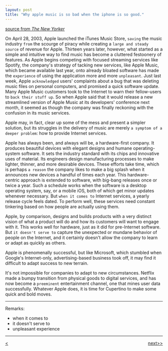 ```yaml
---
layout: post
title: "Why apple music is so bad when the iphone is so good."
---
```


[source from <em>The New Yorker</em>][link]

On April 28, 2003, Apple launched the iTunes Music Store, `saving` the music industry `from` the scourge of piracy while creating a `large and steady source` of revenue for Apple. Thirteen years later,  however, what started as a simple and intuitive way to find music has become a cluttered festoonery of features. As Apple begins competing with focused streaming services like Spotify, the company's strategy of tacking new services, like Apple Music, which became available last year, onto already bloated software has made the `experience` of using the application more and more `unpleasant`. Just last week, Apple `acknowledged` users' complaints about a bug that was deleting music files on personal computers, and promised a quick software update. Many Apple Music customers took to the Internet to warn their fellow-users to `back their stuff up`. So when Apple said that it would release a new streamlined version of Apple Music at its developers' conference next month, it seemed as though the company was finally reckoning with the confusion in its music services.

Apple may, in fact, clear up some of the mess and present a simpler solution, but its struggles in the delivery of music are merely `a symptom of a deeper problem`: how to provide Internet services. 

Apple has always been, and always will be, a hardware-first company. It produces beautiful devices with elegant designs and humane operating-system software. It sets the industry standard with its chips and innovative uses of material. Its engineers design manufacturing processes to make lighter, thinner, and more desirable devices. These efforts take time, which is perhaps `a reason` the company likes to make a big splash when it announces new devices a handful of times each year. This hardware-centric approach is extended to software, with big-bang releases once or twice a year. Such a schedule works when the software is a desktop operating system, say, or a mobile iOS, both of which get minor updates whenever necessary. But `when it comes to` Internet services, a yearly release cycle feels dated. To perform well, these services need constant tinkering based on how people are actually using them.

Apple, by comparison, designs and builds products with a very distinct vision of what a product will do and how its customers will want to engage with it. This works well for hardware, just as it did for pre-Internet software. But `it doesn't serve to` capture the unexpected or mundane behavior of people on the Internet, and it certainly doesn't allow the company to learn or adapt as quickly as others.

Apple is phenomenally successful, but like Microsoft, which stumbled when Google's Internet-only, advertising-based business took off, it may find it difficult to adapt success to new terrain. 

It's not impossible for companies to adapt to new circumstances. Netflix made a bumpy transition from physical goods to digital services, and has now become a `preeminent` entertainment channel, one that mines user data successfully. Whatever Apple does, it is time for Cupertino to make some quick and bold moves.

************************************

Remarks:

* when it comes to
* it doesn't serve to
* unpleasant experience
 
******************************************

<div style="position: relative;"><div><a href="http://ningtian.github.io/blogs/2016/05/17/notes"><<previous</a></div><div style="position: absolute; right: 0px; top: 0px;"><a href="http://ningtian.github.io/blogs/2016/05/23/ning-tian-launched">next>></a></div></div>


[link]:http://www.newyorker.com/business/currency/why-apple-music-is-so-bad-when-the-iphone-is-so-good
